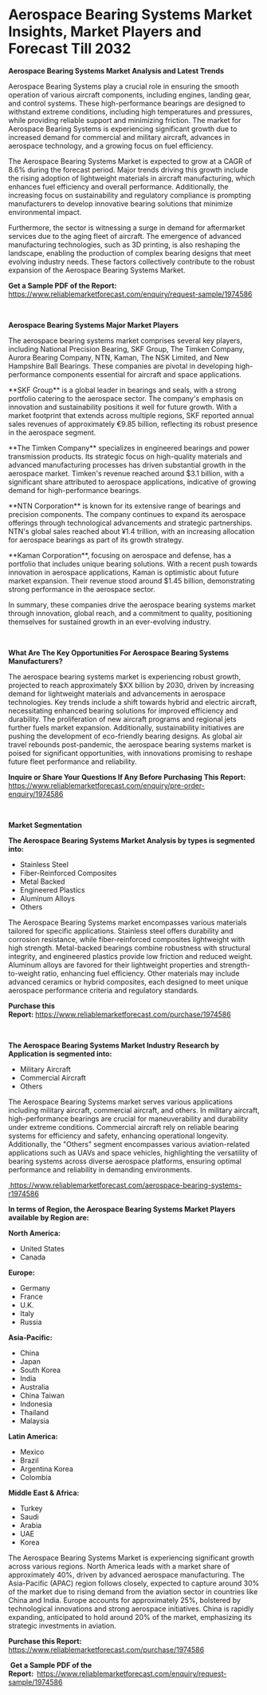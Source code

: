<p><h1>Aerospace Bearing Systems Market Insights, Market Players and Forecast Till 2032</h1></p><p><strong>Aerospace Bearing Systems Market Analysis and Latest Trends</strong></p>
<p><p>Aerospace Bearing Systems play a crucial role in ensuring the smooth operation of various aircraft components, including engines, landing gear, and control systems. These high-performance bearings are designed to withstand extreme conditions, including high temperatures and pressures, while providing reliable support and minimizing friction. The market for Aerospace Bearing Systems is experiencing significant growth due to increased demand for commercial and military aircraft, advances in aerospace technology, and a growing focus on fuel efficiency.</p><p>The Aerospace Bearing Systems Market is expected to grow at a CAGR of 8.6% during the forecast period. Major trends driving this growth include the rising adoption of lightweight materials in aircraft manufacturing, which enhances fuel efficiency and overall performance. Additionally, the increasing focus on sustainability and regulatory compliance is prompting manufacturers to develop innovative bearing solutions that minimize environmental impact.</p><p>Furthermore, the sector is witnessing a surge in demand for aftermarket services due to the aging fleet of aircraft. The emergence of advanced manufacturing technologies, such as 3D printing, is also reshaping the landscape, enabling the production of complex bearing designs that meet evolving industry needs. These factors collectively contribute to the robust expansion of the Aerospace Bearing Systems Market.</p></p>
<p><strong>Get a Sample PDF of the Report:&nbsp;</strong> <a href="https://www.reliablemarketforecast.com/enquiry/request-sample/1974586?utm_campaign=3550&utm_medium=2&utm_source=Github&utm_content=ia&utm_term=12042025&utm_id=aerospace-bearing-systems">https://www.reliablemarketforecast.com/enquiry/request-sample/1974586</a></p>
<p>&nbsp;</p>
<p><strong>Aerospace Bearing Systems Major Market Players</strong></p>
<p><p>The aerospace bearing systems market comprises several key players, including National Precision Bearing, SKF Group, The Timken Company, Aurora Bearing Company, NTN, Kaman, The NSK Limited, and New Hampshire Ball Bearings. These companies are pivotal in developing high-performance components essential for aircraft and space applications.</p><p>**SKF Group** is a global leader in bearings and seals, with a strong portfolio catering to the aerospace sector. The company's emphasis on innovation and sustainability positions it well for future growth. With a market footprint that extends across multiple regions, SKF reported annual sales revenues of approximately €9.85 billion, reflecting its robust presence in the aerospace segment.</p><p>**The Timken Company** specializes in engineered bearings and power transmission products. Its strategic focus on high-quality materials and advanced manufacturing processes has driven substantial growth in the aerospace market. Timken's revenue reached around $3.1 billion, with a significant share attributed to aerospace applications, indicative of growing demand for high-performance bearings.</p><p>**NTN Corporation** is known for its extensive range of bearings and precision components. The company continues to expand its aerospace offerings through technological advancements and strategic partnerships. NTN's global sales reached about ¥1.4 trillion, with an increasing allocation for aerospace bearings as part of its growth strategy.</p><p>**Kaman Corporation**, focusing on aerospace and defense, has a portfolio that includes unique bearing solutions. With a recent push towards innovation in aerospace applications, Kaman is optimistic about future market expansion. Their revenue stood around $1.45 billion, demonstrating strong performance in the aerospace sector.</p><p>In summary, these companies drive the aerospace bearing systems market through innovation, global reach, and a commitment to quality, positioning themselves for sustained growth in an ever-evolving industry.</p></p>
<p>&nbsp;</p>
<p><strong>What Are The Key Opportunities For Aerospace Bearing Systems Manufacturers?</strong></p>
<p><p>The aerospace bearing systems market is experiencing robust growth, projected to reach approximately $XX billion by 2030, driven by increasing demand for lightweight materials and advancements in aerospace technologies. Key trends include a shift towards hybrid and electric aircraft, necessitating enhanced bearing solutions for improved efficiency and durability. The proliferation of new aircraft programs and regional jets further fuels market expansion. Additionally, sustainability initiatives are pushing the development of eco-friendly bearing designs. As global air travel rebounds post-pandemic, the aerospace bearing systems market is poised for significant opportunities, with innovations promising to reshape future fleet performance and reliability.</p></p>
<p><strong>Inquire or Share Your Questions If Any Before Purchasing This Report:</strong> <a href="https://www.reliablemarketforecast.com/enquiry/pre-order-enquiry/1974586?utm_campaign=3550&utm_medium=2&utm_source=Github&utm_content=ia&utm_term=12042025&utm_id=aerospace-bearing-systems">https://www.reliablemarketforecast.com/enquiry/pre-order-enquiry/1974586</a></p>
<p>&nbsp;</p>
<p><strong>Market Segmentation</strong></p>
<p><strong>The Aerospace Bearing Systems Market Analysis by types is segmented into:</strong></p>
<p><ul><li>Stainless Steel</li><li>Fiber-Reinforced Composites</li><li>Metal Backed</li><li>Engineered Plastics</li><li>Aluminum Alloys</li><li>Others</li></ul></p>
<p><p>The Aerospace Bearing Systems market encompasses various materials tailored for specific applications. Stainless steel offers durability and corrosion resistance, while fiber-reinforced composites lightweight with high strength. Metal-backed bearings combine robustness with structural integrity, and engineered plastics provide low friction and reduced weight. Aluminum alloys are favored for their lightweight properties and strength-to-weight ratio, enhancing fuel efficiency. Other materials may include advanced ceramics or hybrid composites, each designed to meet unique aerospace performance criteria and regulatory standards.</p></p>
<p><strong>Purchase this Report:&nbsp;</strong><a href="https://www.reliablemarketforecast.com/purchase/1974586?utm_campaign=3550&utm_medium=2&utm_source=Github&utm_content=ia&utm_term=12042025&utm_id=aerospace-bearing-systems">https://www.reliablemarketforecast.com/purchase/1974586</a></p>
<p>&nbsp;</p>
<p><strong>The Aerospace Bearing Systems Market Industry Research by Application is segmented into:</strong></p>
<p><ul><li>Military Aircraft</li><li>Commercial Aircraft</li><li>Others</li></ul></p>
<p><p>The Aerospace Bearing Systems market serves various applications including military aircraft, commercial aircraft, and others. In military aircraft, high-performance bearings are crucial for maneuverability and durability under extreme conditions. Commercial aircraft rely on reliable bearing systems for efficiency and safety, enhancing operational longevity. Additionally, the "Others" segment encompasses various aviation-related applications such as UAVs and space vehicles, highlighting the versatility of bearing systems across diverse aerospace platforms, ensuring optimal performance and reliability in demanding environments.</p></p>
<p><a href="https://www.reliablemarketforecast.com/aerospace-bearing-systems-r1974586?utm_campaign=3550&utm_medium=2&utm_source=Github&utm_content=ia&utm_term=12042025&utm_id=aerospace-bearing-systems">&nbsp;https://www.reliablemarketforecast.com/aerospace-bearing-systems-r1974586</a></p>
<p><strong>In terms of Region, the Aerospace Bearing Systems Market Players available by Region are:</strong></p>
<p>
    <p> <strong> North America: </strong>
        <ul>
            <li>United States</li>
            <li>Canada</li>
        </ul>
        </p> 
    <p> <strong> Europe: </strong>
        <ul>
            <li>Germany</li>
            <li>France</li>
            <li>U.K.</li>
            <li>Italy</li>
            <li>Russia</li>
        </ul>
        </p> 
    <p> <strong> Asia-Pacific: </strong>
        <ul>
            <li>China</li>
            <li>Japan</li>
            <li>South Korea</li>
            <li>India</li>
            <li>Australia</li>
            <li>China Taiwan</li>
            <li>Indonesia</li>
            <li>Thailand</li>
            <li>Malaysia</li>
        </ul>
        </p> 
    <p> <strong> Latin America: </strong>
        <ul>
            <li>Mexico</li>
            <li>Brazil</li>
            <li>Argentina Korea</li>
            <li>Colombia</li>
        </ul>
        </p> 
    <p> <strong> Middle East & Africa: </strong>
        <ul>
            <li>Turkey</li>
            <li>Saudi</li>
            <li>Arabia</li>
            <li>UAE</li>
            <li>Korea</li>
        </ul>
    </p>
    </p>
<p><p>The Aerospace Bearing Systems Market is experiencing significant growth across various regions. North America leads with a market share of approximately 40%, driven by advanced aerospace manufacturing. The Asia-Pacific (APAC) region follows closely, expected to capture around 30% of the market due to rising demand from the aviation sector in countries like China and India. Europe accounts for approximately 25%, bolstered by technological innovations and strong aerospace initiatives. China is rapidly expanding, anticipated to hold around 20% of the market, emphasizing its strategic investments in aviation.</p></p>
<p><strong>Purchase this Report: </strong><a href="https://www.reliablemarketforecast.com/purchase/1974586?utm_campaign=3550&utm_medium=2&utm_source=Github&utm_content=ia&utm_term=12042025&utm_id=aerospace-bearing-systems">https://www.reliablemarketforecast.com/purchase/1974586</a></p>
<p>&nbsp;<strong>Get a Sample PDF of the Report:&nbsp;&nbsp;</strong><a href="https://www.reliablemarketforecast.com/enquiry/request-sample/1974586?utm_campaign=3550&utm_medium=2&utm_source=Github&utm_content=ia&utm_term=12042025&utm_id=aerospace-bearing-systems">https://www.reliablemarketforecast.com/enquiry/request-sample/1974586</a></p>
<p><strong></strong></p>
<p><p></p><p></p><p></p></p>